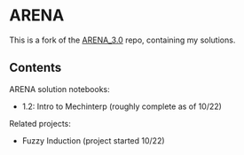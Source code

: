 # ARENA

This is a fork of the <a href="https://github.com/callummcdougall/ARENA_3.0">ARENA_3.0</a> repo, containing my solutions.




## Contents

ARENA solution notebooks:

* 1.2: Intro to Mechinterp (roughly complete as of 10/22)

Related projects:

* Fuzzy Induction (project started 10/22)
